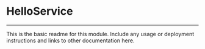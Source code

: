 
# HelloService
---

This is the basic readme for this module. Include any usage or deployment instructions and links to other documentation here.